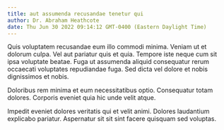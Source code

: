 ```yaml
---
title: aut assumenda recusandae tenetur qui
author: Dr. Abraham Heathcote
date: Thu Jun 30 2022 09:14:12 GMT-0400 (Eastern Daylight Time)
---
```

Quis voluptatem recusandae eum illo commodi minima. Veniam ut et dolorum culpa. Vel aut pariatur quis et quia. Tempore iste neque cum sit ipsa voluptate beatae. Fuga ut assumenda aliquid consequatur rerum occaecati voluptates repudiandae fuga. Sed dicta vel dolore et nobis dignissimos et nobis.

 Doloribus rem minima et eum necessitatibus optio. Consequatur totam dolores. Corporis eveniet quia hic unde velit atque.

 Impedit eveniet dolores veritatis qui et velit animi. Dolores laudantium explicabo pariatur. Aspernatur sit sit sint facere quisquam sed voluptas.